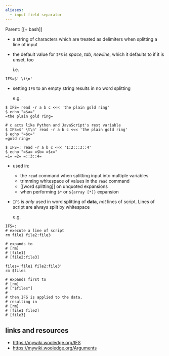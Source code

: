 ```yaml
---
aliases:
  - input field separator
---
```


Parent: [[+ bash]]

- a string of characters which are treated as delimiters when splitting a line of input
- the default value for `IFS` is _space_, _tab_, _newline_, which it defaults to if it is unset, too 

  i.e.
```shell
IFS=$' \t\n'
```
- setting `IFS` to an empty string results in no word splitting

  e.g.

```shell
$ IFS= read -r a b c <<< 'the plain gold ring'
$ echo "=$a="
=the plain gold ring=

# c acts like Python and JavaScript's rest variable
$ IFS=$' \t\n' read -r a b c <<< 'the plain gold ring'
$ echo "=$c="
=gold ring=

$ IFS=: read -r a b c <<< '1:2:::3::4'
$ echo "=$a= =$b= =$c="
=1= =2= =::3::4=
```
- used in:
	- the `read` command when splitting input into multiple variables
	- trimming whitespace of values in the `read` command
	- [[word  splitting]] on unquoted expansions
	- when performing `$*` or `${array [*]}` expansion
- `IFS` is *only* used in word splitting of **data**, *not* lines of script. Lines of script are always split by whitespace

  e.g.

```shell
IFS=:
# execute a line of script
rm file1 file2:file3

# expands to
# [rm]
# [file1]
# [file2:file3]

files='file1 file2:file3'
rm $files

# expands first to
# [rm]
# ["$files"]
# 
# then IFS is applied to the data,
# resulting in
# [rm]
# [file1 file2]
# [file3]
```

## links and resources

- https://mywiki.wooledge.org/IFS
- https://mywiki.wooledge.org/Arguments